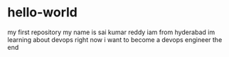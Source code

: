 # hello-world
my first repository
my name is sai kumar reddy
iam from hyderabad
im learning about devops right now
i want to become a devops engineer
the end
